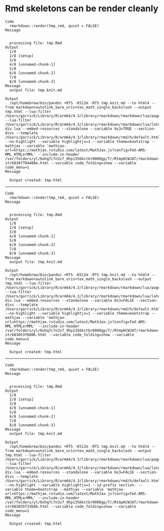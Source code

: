 # Rmd skeletons can be render cleanly

    Code
      rmarkdown::render(tmp_rmd, quiet = FALSE)
    Message
      
      
      processing file: tmp.Rmd
    Output
      1/8                  
      2/8 [setup]          
      3/8                  
      4/8 [unnamed-chunk-1]
      5/8                  
      6/8 [unnamed-chunk-2]
      7/8                  
      8/8 [unnamed-chunk-3]
    Message
      output file: tmp.knit.md
      
    Output
      /opt/homebrew/bin/pandoc +RTS -K512m -RTS tmp.knit.md --to html4 --from markdown+autolink_bare_uris+tex_math_single_backslash --output tmp.html --lua-filter /Users/garrick/Library/R/arm64/4.3/library/rmarkdown/rmarkdown/lua/pagebreak.lua --lua-filter /Users/garrick/Library/R/arm64/4.3/library/rmarkdown/rmarkdown/lua/latex-div.lua --embed-resources --standalone --variable bs3=TRUE --section-divs --template /Users/garrick/Library/R/arm64/4.3/library/rmarkdown/rmd/h/default.html --no-highlight --variable highlightjs=1 --variable theme=bootstrap --mathjax --variable 'mathjax-url=https://mathjax.rstudio.com/latest/MathJax.js?config=TeX-AMS-MML_HTMLorMML' --include-in-header /var/folders/yl/0xhq7c7n3z7_9hp1356kctbr0000gp/T//RtmpHCWJAT/rmarkdown-str68307704460e.html --variable code_folding=show --variable code_menu=1 
    Message
      
      Output created: tmp.html

---

    Code
      rmarkdown::render(tmp_rmd, quiet = FALSE)
    Message
      
      
      processing file: tmp.Rmd
    Output
      1/8                  
      2/8 [setup]          
      3/8                  
      4/8 [unnamed-chunk-1]
      5/8                  
      6/8 [unnamed-chunk-2]
      7/8                  
      8/8 [unnamed-chunk-3]
    Message
      output file: tmp.knit.md
      
    Output
      /opt/homebrew/bin/pandoc +RTS -K512m -RTS tmp.knit.md --to html4 --from markdown+autolink_bare_uris+tex_math_single_backslash --output tmp.html --lua-filter /Users/garrick/Library/R/arm64/4.3/library/rmarkdown/rmarkdown/lua/pagebreak.lua --lua-filter /Users/garrick/Library/R/arm64/4.3/library/rmarkdown/rmarkdown/lua/latex-div.lua --embed-resources --standalone --variable bs3=FALSE --section-divs --template /Users/garrick/Library/R/arm64/4.3/library/rmarkdown/rmd/h/default.html --no-highlight --variable highlightjs=1 --variable theme=bootstrap --mathjax --variable 'mathjax-url=https://mathjax.rstudio.com/latest/MathJax.js?config=TeX-AMS-MML_HTMLorMML' --include-in-header /var/folders/yl/0xhq7c7n3z7_9hp1356kctbr0000gp/T//RtmpHCWJAT/rmarkdown-str683053f6006.html --variable code_folding=show --variable code_menu=1 
    Message
      
      Output created: tmp.html

---

    Code
      rmarkdown::render(tmp_rmd, quiet = FALSE)
    Message
      
      
      processing file: tmp.Rmd
    Output
      1/8                  
      2/8 [setup]          
      3/8                  
      4/8 [unnamed-chunk-1]
      5/8                  
      6/8 [unnamed-chunk-2]
      7/8                  
      8/8 [unnamed-chunk-3]
    Message
      output file: tmp.knit.md
      
    Output
      /opt/homebrew/bin/pandoc +RTS -K512m -RTS tmp.knit.md --to html4 --from markdown+autolink_bare_uris+tex_math_single_backslash --output tmp.html --lua-filter /Users/garrick/Library/R/arm64/4.3/library/rmarkdown/rmarkdown/lua/pagebreak.lua --lua-filter /Users/garrick/Library/R/arm64/4.3/library/rmarkdown/rmarkdown/lua/latex-div.lua --embed-resources --standalone --variable bs3=FALSE --section-divs --template /Users/garrick/Library/R/arm64/4.3/library/rmarkdown/rmd/h/default.html --no-highlight --variable highlightjs=1 --id-prefix section- --variable theme=bootstrap --mathjax --variable 'mathjax-url=https://mathjax.rstudio.com/latest/MathJax.js?config=TeX-AMS-MML_HTMLorMML' --include-in-header /var/folders/yl/0xhq7c7n3z7_9hp1356kctbr0000gp/T//RtmpHCWJAT/rmarkdown-str683035f33b9b.html --variable code_folding=show --variable code_menu=1 
    Message
      
      Output created: tmp.html

